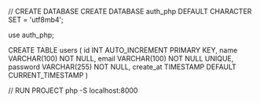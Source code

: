 // CREATE DATABASE
CREATE DATABASE auth_php
    DEFAULT CHARACTER SET = 'utf8mb4';

use auth_php;

CREATE TABLE users (
    id INT AUTO_INCREMENT PRIMARY KEY,
    name VARCHAR(100) NOT NULL,
    email VARCHAR(100) NOT NULL UNIQUE,
    password VARCHAR(255) NOT NULL,
    create_at TIMESTAMP DEFAULT CURRENT_TIMESTAMP
)

// RUN PROJECT
php -S localhost:8000
